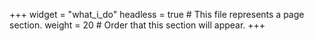 +++
widget = "what_i_do"
headless = true  # This file represents a page section.
weight = 20  # Order that this section will appear.
+++

